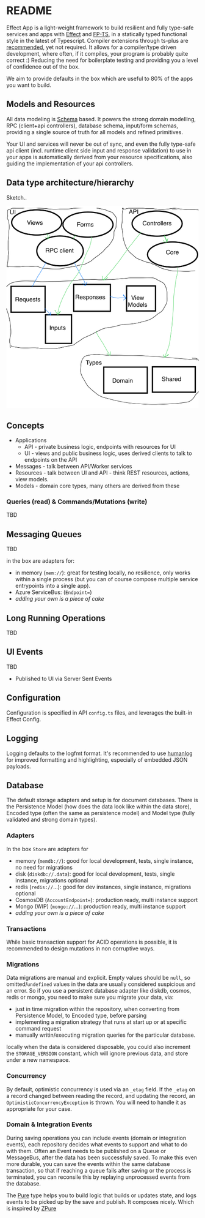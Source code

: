 # README

Effect App is a light-weight framework to build resilient and fully type-safe services and apps with [Effect](https://github.com/Effect-TS/effect) and [FP-TS](https://github.com/fp-ts/core),
in a statically typed functional style in the latest of Typescript.
Compiler extensions through ts-plus are [recommended](https://dev.to/effect-ts/the-case-for-ts-18b3), yet not required.
It allows for a compiler/type driven development, where often, if it compiles, your program is probably quite correct :) Reducing the need for boilerplate testing and providing you a level of confidence out of the box.

We aim to provide defaults in the box which are useful to 80% of the apps you want to build.

## Models and Resources

All data modeling is [Schema](https://github.com/effect-ts-app/libs/tree/main/packages/schema) based. It powers the strong domain modelling, RPC (client+api controllers), database schema, input/form schemas, providing a single source of truth for all models and refined primitives.

Your UI and services will never be out of sync, and even the fully type-safe api client (incl. runtime client side input and response validation) to use in your apps is automatically derived from your resource specifications, also guiding the implementation of your api controllers.

## Data type architecture/hierarchy

Sketch..

![alt text](doc/img/data-arch.png)

## Concepts

- Applications
  - API - private business logic, endpoints with resources for UI
  - UI - views and public business logic, uses derived clients to talk to endpoints on the API
- Messages - talk between API/Worker services
- Resources - talk between UI and API - think REST resources, actions, view models.
- Models - domain core types, many others are derived from these

### Queries (read) & Commands/Mutations (write)

TBD

## Messaging Queues

TBD

in the box are adapters for:

- in memory (`mem://`): great for testing locally, no resilience, only works within a single process (but you can of course compose multiple service entrypoints into a single app).
- Azure ServiceBus: (`Endpoint=`)
- _adding your own is a piece of cake_

## Long Running Operations

TBD

## UI Events

TBD

- Published to UI via Server Sent Events

## Configuration

Configuration is specified in API `config.ts` files, and leverages the built-in Effect Config.

## Logging

Logging defaults to the logfmt format. It's recommended to use [humanlog](https://github.com/humanlogio/humanlog) for improved formatting and highlighting, especially of embedded JSON payloads.

## Database

The default storage adapters and setup is for document databases.
There is the Persistence Model (how does the data look like within the data store), Encoded type (often the same as persistence model) and Model type (fully validated and strong domain types).

### Adapters

In the box `Store` are adapters for

- memory (`memdb://`): good for local development, tests, single instance, no need for migrations
- disk (`diskdb://.data`): good for local development, tests, single instance, migrations optional
- redis (`redis://`...): good for dev instances, single instance, migrations optional
- CosmosDB (`AccountEndpoint=`): production ready, multi instance support
- Mongo (WIP) (`mongo://`...): production ready, multi instance support
- _adding your own is a piece of cake_

### Transactions

While basic transaction support for ACID operations is possible, it is recommended to design mutations in non corruptive ways.

### Migrations

Data migrations are manual and explicit.
Empty values should be `null`, so omitted/`undefined` values in the data are usually considered suspicious and an error.
So if you use a persistent database adapter like diskdb, cosmos, redis or mongo, you need to make sure you migrate your data, via:

- just in time migration within the repository, when converting from Persistence Model, to Encoded type, before parsing
- implementing a migration strategy that runs at start up or at specific command request
- manually writin/executing migration queries for the particular database.

locally when the data is considered disposable, you could also increment the `STORAGE_VERSION` constant,
which will ignore previous data, and store under a new namespace.

### Concurrency

By default, optimistic concurrency is used via an `_etag` field. If the `_etag` on a record changed between reading the record, and updating the record,
an `OptimisticConcurrencyException` is thrown. You will need to handle it as appropriate for your case.

### Domain & Integration Events

During saving operations you can include events (domain or integration events), each repository decides what events to support and what to do with them.
Often an Event needs to be published on a Queue or MessageBus, after the data has been successfuly saved.
To make this even more durable, you can save the events within the same database transaction, so that if reaching a queue fails after saving or the process is terminated, you can reconsile this by replaying unprocessed events from the database.

The [Pure](https://github.com/effect-ts-app/libs/blob/main/packages/prelude/_src/Pure.ts) type helps you to build logic that builds or updates state,
and logs events to be picked up by the save and publish. It composes nicely.
Which is inspired by [ZPure](https://zio.github.io/zio-prelude/docs/zpure/)
